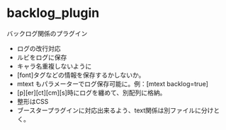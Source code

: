 # backlog_plugin
バックログ関係のプラグイン  

* ログの改行対応
* ルビをログに保存
* キャラ名重複しないように
* [font]タグなどの情報を保存するかしないか。
* mtext もパラメーターでログ保存可能に。例：[mtext backlog=true]
* [p][er][ct][cm][s]時にログを纏めて、別配列に格納。
* 整形はCSS
* ブースタープラグインに対応出来るよう、text関係は別ファイルに分けとく。
